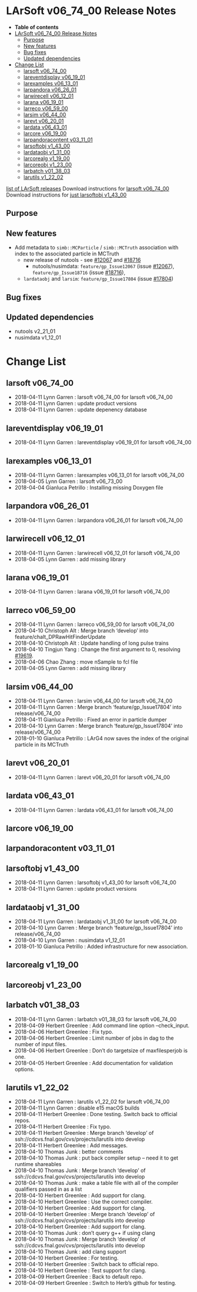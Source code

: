 LArSoft v06\_74\_00 Release Notes
======================================================================

-   **Table of contents**
-   [LArSoft v06\_74\_00 Release Notes](#LArSoft-v06_74_00-Release-Notes)
    -   [Purpose](#Purpose)
    -   [New features](#New-features)
    -   [Bug fixes](#Bug-fixes)
    -   [Updated dependencies](#Updated-dependencies)
-   [Change List](#Change-List)
    -   [larsoft v06\_74\_00](#larsoft-v06_74_00)
    -   [lareventdisplay v06\_19\_01](#lareventdisplay-v06_19_01)
    -   [larexamples v06\_13\_01](#larexamples-v06_13_01)
    -   [larpandora v06\_26\_01](#larpandora-v06_26_01)
    -   [larwirecell v06\_12\_01](#larwirecell-v06_12_01)
    -   [larana v06\_19\_01](#larana-v06_19_01)
    -   [larreco v06\_59\_00](#larreco-v06_59_00)
    -   [larsim v06\_44\_00](#larsim-v06_44_00)
    -   [larevt v06\_20\_01](#larevt-v06_20_01)
    -   [lardata v06\_43\_01](#lardata-v06_43_01)
    -   [larcore v06\_19\_00](#larcore-v06_19_00)
    -   [larpandoracontent v03\_11\_01](#larpandoracontent-v03_11_01)
    -   [larsoftobj v1\_43\_00](#larsoftobj-v1_43_00)
    -   [lardataobj v1\_31\_00](#lardataobj-v1_31_00)
    -   [larcorealg v1\_19\_00](#larcorealg-v1_19_00)
    -   [larcoreobj v1\_23\_00](#larcoreobj-v1_23_00)
    -   [larbatch v01\_38\_03](#larbatch-v01_38_03)
    -   [larutils v1\_22\_02](#larutils-v1_22_02)

[list of LArSoft releases](LArSoft_release_list)
Download instructions for [larsoft v06\_74\_00](http://scisoft.fnal.gov/scisoft/bundles/larsoft/v06_74_00/larsoft-v06_74_00.html)
Download instructions for [just larsoftobj v1\_43\_00](http://scisoft.fnal.gov/scisoft/bundles/larsoftobj/v1_43_00/larsoftobj-v1_43_00.html)

Purpose
--------------------

New features
------------------------------

-   Add metadata to `simb::MCParticle` / `simb::MCTruth` association with index to the associated particle in MCTruth
    -   new release of nutools - see [\#12067](/redmine/issues/12067 "Bug: Add move operations to simb::MCParticle (Closed)") and [\#18716](/redmine/issues/18716 "Feature: G4Helper: store the index of the true particle within MCTruth in the primary particle information (Closed)")
        -   nutools/nusimdata: `feature/gp_Issue12067` (issue [\#12067](/redmine/issues/12067 "Bug: Add move operations to simb::MCParticle (Closed)")), `feature/gp_Issue18716` (issue [\#18716](/redmine/issues/18716 "Feature: G4Helper: store the index of the true particle within MCTruth in the primary particle information (Closed)")),
    -   `lardataobj` and `larsim`: `feature/gp_Issue17804` (issue [\#17804](/redmine/issues/17804 "Feature: Provide a way to associate MCParticles between generator and G4 steps (Closed)"))

Bug fixes
------------------------

Updated dependencies
----------------------------------------------

-   nutools v2\_21\_01
-   nusimdata v1\_12\_01

Change List
============================

larsoft v06\_74\_00
------------------------------------------

-   2018-04-11 Lynn Garren : larsoft v06\_74\_00 for larsoft v06\_74\_00
-   2018-04-11 Lynn Garren : update product versions
-   2018-04-11 Lynn Garren : update depenency database

lareventdisplay v06\_19\_01
----------------------------------------------------------

-   2018-04-11 Lynn Garren : lareventdisplay v06\_19\_01 for larsoft v06\_74\_00

larexamples v06\_13\_01
--------------------------------------------------

-   2018-04-11 Lynn Garren : larexamples v06\_13\_01 for larsoft v06\_74\_00
-   2018-04-05 Lynn Garren : larsoft v06\_73\_00
-   2018-04-04 Gianluca Petrillo : Installing missing Doxygen file

larpandora v06\_26\_01
------------------------------------------------

-   2018-04-11 Lynn Garren : larpandora v06\_26\_01 for larsoft v06\_74\_00

larwirecell v06\_12\_01
--------------------------------------------------

-   2018-04-11 Lynn Garren : larwirecell v06\_12\_01 for larsoft v06\_74\_00
-   2018-04-05 Lynn Garren : add missing library

larana v06\_19\_01
----------------------------------------

-   2018-04-11 Lynn Garren : larana v06\_19\_01 for larsoft v06\_74\_00

larreco v06\_59\_00
------------------------------------------

-   2018-04-11 Lynn Garren : larreco v06\_59\_00 for larsoft v06\_74\_00
-   2018-04-10 Christoph Alt : Merge branch ‘develop’ into feature/chalt\_DPRawHitFinderUpdate
-   2018-04-10 Christoph Alt : Update handling of long pulse trains
-   2018-04-10 Tingjun Yang : Change the first argument to 0, resolving [\#19619](/redmine/issues/19619 "Bug: Slowness in reconstruction since v06_73_00 (Closed)").
-   2018-04-06 Chao Zhang : move nSample to fcl file
-   2018-04-05 Lynn Garren : add missing library

larsim v06\_44\_00
----------------------------------------

-   2018-04-11 Lynn Garren : larsim v06\_44\_00 for larsoft v06\_74\_00
-   2018-04-11 Lynn Garren : Merge branch ‘feature/gp\_Issue17804’ into release/v06\_74\_00
-   2018-04-11 Gianluca Petrillo : Fixed an error in particle dumper
-   2018-04-10 Lynn Garren : Merge branch ‘feature/gp\_Issue17804’ into release/v06\_74\_00
-   2018-01-10 Gianluca Petrillo : LArG4 now saves the index of the original particle in its MCTruth

larevt v06\_20\_01
----------------------------------------

-   2018-04-11 Lynn Garren : larevt v06\_20\_01 for larsoft v06\_74\_00

lardata v06\_43\_01
------------------------------------------

-   2018-04-11 Lynn Garren : lardata v06\_43\_01 for larsoft v06\_74\_00

larcore v06\_19\_00
------------------------------------------

larpandoracontent v03\_11\_01
--------------------------------------------------------------

larsoftobj v1\_43\_00
----------------------------------------------

-   2018-04-11 Lynn Garren : larsoftobj v1\_43\_00 for larsoft v06\_74\_00
-   2018-04-11 Lynn Garren : update product versions

lardataobj v1\_31\_00
----------------------------------------------

-   2018-04-11 Lynn Garren : lardataobj v1\_31\_00 for larsoft v06\_74\_00
-   2018-04-10 Lynn Garren : Merge branch ‘feature/gp\_Issue17804’ into release/v06\_74\_00
-   2018-04-10 Lynn Garren : nusimdata v1\_12\_01
-   2018-01-10 Gianluca Petrillo : Added infrastructure for new association.

larcorealg v1\_19\_00
----------------------------------------------

larcoreobj v1\_23\_00
----------------------------------------------

larbatch v01\_38\_03
--------------------------------------------

-   2018-04-11 Lynn Garren : larbatch v01\_38\_03 for larsoft v06\_74\_00
-   2018-04-09 Herbert Greenlee : Add command line option –check\_input.
-   2018-04-06 Herbert Greenlee : Fix typo.
-   2018-04-06 Herbert Greenlee : Limit number of jobs in dag to the number of input files.
-   2018-04-06 Herbert Greenlee : Don’t do targetsize of maxfilesperjob is one.
-   2018-04-05 Herbert Greenlee : Add documentation for validation options.

larutils v1\_22\_02
------------------------------------------

-   2018-04-11 Lynn Garren : larutils v1\_22\_02 for larsoft v06\_74\_00
-   2018-04-11 Lynn Garren : disable e15 macOS builds
-   2018-04-11 Herbert Greenlee : Done testing. Switch back to official repos.
-   2018-04-11 Herbert Greenlee : Fix typo.
-   2018-04-11 Herbert Greenlee : Merge branch ‘develop’ of ssh://cdcvs.fnal.gov/cvs/projects/larutils into develop
-   2018-04-11 Herbert Greenlee : Add messages.
-   2018-04-10 Thomas Junk : better comments
-   2018-04-10 Thomas Junk : put back compiler setup – need it to get runtime shareables
-   2018-04-10 Thomas Junk : Merge branch ‘develop’ of ssh://cdcvs.fnal.gov/cvs/projects/larutils into develop
-   2018-04-10 Thomas Junk : make a table file with all of the compiler qualifiers passed in as a list
-   2018-04-10 Herbert Greenlee : Add support for clang.
-   2018-04-10 Herbert Greenlee : Use the correct compiler.
-   2018-04-10 Herbert Greenlee : Add support for clang.
-   2018-04-10 Herbert Greenlee : Merge branch ‘develop’ of ssh://cdcvs.fnal.gov/cvs/projects/larutils into develop
-   2018-04-10 Herbert Greenlee : Add support for clang.
-   2018-04-10 Thomas Junk : don’t query g++ if using clang
-   2018-04-10 Thomas Junk : Merge branch ‘develop’ of ssh://cdcvs.fnal.gov/cvs/projects/larutils into develop
-   2018-04-10 Thomas Junk : add clang support
-   2018-04-10 Herbert Greenlee : For testing.
-   2018-04-10 Herbert Greenlee : Switch back to official repo.
-   2018-04-10 Herbert Greenlee : Test support for clang.
-   2018-04-09 Herbert Greenlee : Back to default repo.
-   2018-04-09 Herbert Greenlee : Switch to Herb’s github for testing.
